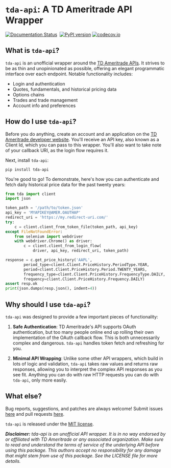 # ``tda-api``: A TD Ameritrade API Wrapper

[![Documentation Status](https://readthedocs.org/projects/tda-api/badge/?version=latest)](https://tda-api.readthedocs.io/en/latest/?badge=latest)
[![<alexgolec>](https://circleci.com/gh/alexgolec/tda-api.svg?style=shield)](<https://circleci.com/gh/alexgolec/tda-api>)
[![PyPI version](https://badge.fury.io/py/tda-api.svg)](https://badge.fury.io/py/tda-api)
[![codecov.io](http://codecov.io/github/alexgolec/tda-api/coverage.svg?branch=master)](http://codecov.io/github/alexgolec/tda-api?branch=master)

What is ``tda-api``?
--------------------

``tda-api`` is an unofficial wrapper around the
[TD Ameritrade APIs](https://developer.tdameritrade.com/apis). It strives to be
as thin and unopinionated as possible, offering an elegant programmatic
interface over each endpoint. Notable functionality includes:
* Login and authentication
* Quotes, fundamentals, and historical pricing data
* Options chains
* Trades and trade management
* Account info and preferences

How do I use ``tda-api``?
-------------------------

Before you do anything, create an account and an application on the
[TD Ameritrade developer website](https://developer.tdameritrade.com/). You'll 
receive an API key, also known as a Client Id, which you can pass to this 
wrapper. You'll also want to take note of your callback URI, as the login flow 
requires it.

Next, install ``tda-api``:

```
pip install tda-api
```

You're good to go! To demonstrate, here's how you can authenticate and fetch
daily historical price data for the past twenty years:

```python
from tda import client
import json

token_path = '/path/to/token.json'
api_key = 'MYAPIKEY@AMER.OAUTHAP'
redirect_uri = 'https://my.redirect-uri.com/'
try:
    c = client.client_from_token_file(token_path, api_key)
except FileNotFoundError:
    from selenium import webdriver
    with webdriver.Chrome() as driver:
        c = client.client_from_login_flow(
            driver, api_key, redirect_uri, token_path)

response = c.get_price_history('AAPL',
        period_type=client.Client.PriceHistory.PeriodType.YEAR,
        period=client.Client.PriceHistory.Period.TWENTY_YEARS,
        frequency_type=client.Client.PriceHistory.FrequencyType.DAILY,
        frequency=client.Client.PriceHistory.Frequency.DAILY)
assert resp.ok
print(json.dumps(resp.json(), indent=4))
```

Why should I use ``tda-api``?
-----------------------------

``tda-api`` was designed to provide a few important pieces of functionality:

1. **Safe Authentication**: TD Ameritrade's API supports OAuth authentication, 
   but too many people online end up rolling their own implementation of the 
   OAuth callback flow. This is both unnecessarily complex and dangerous. 
   ``tda-api`` handles token fetch and refreshing for you.

2. **Minimal API Wrapping**: Unlike some other API wrappers, which build in lots 
   of logic and validation, ``tda-api`` takes raw values and returns raw 
   responses, allowing you to interpret the complex API responses as you see 
   fit. Anything you can do with raw HTTP requests you can do with ``tda-api``, 
   only more easily.

What else?
----------

Bug reports, suggestions, and patches are always welcome! Submit issues
[here](https://github.com/alexgolec/tda-api/issues) and pull requests
[here](https://github.com/alexgolec/tda-api/pulls).

``tda-api`` is released under the
[MIT license](https://github.com/alexgolec/tda-api/blob/master/LICENSE).

***Disclaimer:*** *tda-api is an unofficial API wrapper. It is in no way 
endorsed by or affiliated with TD Ameritrade or any associated organization.
Make sure to read and understand the terms of service of the underlying API 
before using this package. This authors accept no responsibility for any
damage that might stem from use of this package. See the LICENSE file for
more details.*
